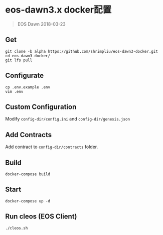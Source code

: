 # eos-dawn3.x docker配置
> EOS Dawn 2018-03-23
## Get
```shell
git clone -b alpha https://github.com/shrimpliu/eos-dawn3-docker.git
cd eos-dawn3-docker/
git lfs pull
```
## Configurate
```shell
cp .env.example .env
vim .env
```
## Custom Configuration
Modify `config-dir/config.ini` and `config-dir/genesis.json`
## Add Contracts
Add contract to `config-dir/contracts` folder.
## Build
```shell
docker-compose build
```
## Start
```shell
docker-compose up -d
```
## Run cleos (EOS Client)
```shell
./cleos.sh
```